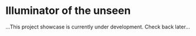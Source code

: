 # Illuminator of the unseen

...This project showcase is currently under development. Check back later...

